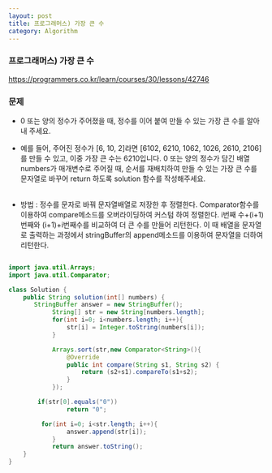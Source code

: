 ```yaml
---
layout: post
title: 프로그래머스) 가장 큰 수
category: Algorithm
---
```


### 프로그래머스) 가장 큰 수
https://programmers.co.kr/learn/courses/30/lessons/42746

### 문제
- 0 또는 양의 정수가 주어졌을 때, 정수를 이어 붙여 만들 수 있는 가장 큰 수를 알아내 주세요.

- 예를 들어, 주어진 정수가 [6, 10, 2]라면 [6102, 6210, 1062, 1026, 2610, 2106]를 만들 수 있고, 이중 가장 큰 수는 6210입니다.
0 또는 양의 정수가 담긴 배열 numbers가 매개변수로 주어질 때, 순서를 재배치하여 만들 수 있는 가장 큰 수를 문자열로 바꾸어 return 하도록 solution 함수를 작성해주세요.
<br><br>

- 방법 : 정수를 문자로 바꿔 문자열배열로 저장한 후 정렬한다.
        Comparator함수를 이용하여 compare메소드를 오버라이딩하여 커스텀 하여 정렬한다. i번째 수+(i+1)번째와 (i+1)+i번째수를 비교하여 더 큰 수를 만들어 리턴한다. 이 때 배열을 문자열로 출력하는 과정에서 stringBuffer의 append메소드를 이용하여 문자열을 더하여 리턴한다.

```java

import java.util.Arrays;
import java.util.Comparator;

class Solution {
    public String solution(int[] numbers) {
       StringBuffer answer = new StringBuffer();
            String[] str = new String[numbers.length];
            for(int i=0; i<numbers.length; i++){
                str[i] = Integer.toString(numbers[i]);
            }

            Arrays.sort(str,new Comparator<String>(){
                @Override
                public int compare(String s1, String s2) {
                    return (s2+s1).compareTo(s1+s2);
                }
            });

        if(str[0].equals("0"))
                return "0";

         for(int i=0; i<str.length; i++){
                answer.append(str[i]);
            }
            return answer.toString();
    }
}

```

<br>

